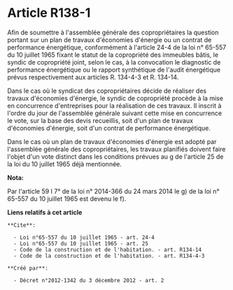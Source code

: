 # Article R138-1

Afin de soumettre à l'assemblée générale des copropriétaires la question portant sur un plan de travaux d'économies d'énergie
ou un contrat de performance énergétique, conformément à l'article 24-4 de la loi n° 65-557 du 10 juillet 1965 fixant le
statut de la copropriété des immeubles bâtis, le syndic de copropriété joint, selon le cas, à la convocation le diagnostic de
performance énergétique ou le rapport synthétique de l'audit énergétique prévus respectivement aux articles R. 134-4-3 et R.
134-14. 

Dans le cas où le syndicat des copropriétaires décide de réaliser des travaux d'économies d'énergie, le syndic de copropriété
procède à la mise en concurrence d'entreprises pour la réalisation de ces travaux. Il inscrit à l'ordre du jour de
l'assemblée générale suivant cette mise en concurrence le vote, sur la base des devis recueillis, soit d'un plan de travaux
d'économies d'énergie, soit d'un contrat de performance énergétique. 

Dans le cas où un plan de travaux d'économies d'énergie est adopté par l'assemblée générale des copropriétaires, les travaux
planifiés doivent faire l'objet d'un vote distinct dans les conditions prévues au g de l'article 25 de la loi du 10 juillet
1965 déjà mentionnée.

**Nota:**

Par l'article 59 I 7° de la loi n° 2014-366 du 24 mars 2014 le g) de la loi n° 65-557 du 10 juillet 1965 est devenu le f).

**Liens relatifs à cet article**

	**Cite**:

	  - Loi n°65-557 du 10 juillet 1965 - art. 24-4
	  - Loi n°65-557 du 10 juillet 1965 - art. 25
	  - Code de la construction et de l'habitation. - art. R134-14
	  - Code de la construction et de l'habitation. - art. R134-4-3

	**Créé par**:

	  - Décret n°2012-1342 du 3 décembre 2012 - art. 2
